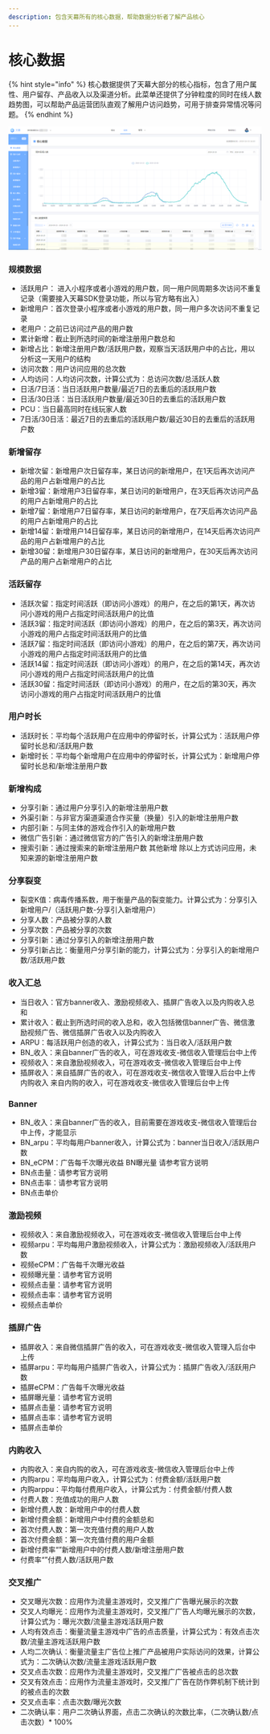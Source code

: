 ```yaml
---
description: 包含天幕所有的核心数据，帮助数据分析者了解产品核心
---
```


# 核心数据

{% hint style="info" %}
核心数据提供了天幕大部分的核心指标，包含了用户属性、用户留存、产品收入以及渠道分析。此菜单还提供了分钟粒度的同时在线人数趋势图，可以帮助产品运营团队直观了解用户访问趋势，可用于排查异常情况等问题。
{% endhint %}

![&#x6838;&#x5FC3;&#x6570;&#x636E;](../../.gitbook/assets/image%20%28140%29.png)

### 规模数据

* 活跃用户： 进入小程序或者小游戏的用户数，同一用户同周期多次访问不重复记录（需要接入天幕SDK登录功能，所以与官方略有出入） 
* 新增用户：首次登录小程序或者小游戏的用户数，同一用户多次访问不重复记录 
* 老用户：之前已访问过产品的用户数 
* 累计新增：截止到所选时间的新增注册用户数总和 
* 新增占比：新增注册用户数/活跃用户数，观察当天活跃用户中的占比，用以分析这一天用户的结构 
* 访问次数：用户访问应用的总次数 
* 人均访问：人均访问次数，计算公式为：总访问次数/总活跃人数 
* 日活/7日活：当日活跃用户数量/最近7日的去重后的活跃用户数 
* 日活/30日活：当日活跃用户数量/最近30日的去重后的活跃用户数 
* PCU：当日最高同时在线玩家人数 
* 7日活/30日活：最近7日的去重后的活跃用户数/最近30日的去重后的活跃用户数 

### 新增留存

* 新增次留：新增用户次日留存率，某日访问的新增用户，在1天后再次访问产品的用户占新增用户的占比
* 新增3留：新增用户3日留存率，某日访问的新增用户，在3天后再次访问产品的用户占新增用户的占比
* 新增7留：新增用户7日留存率，某日访问的新增用户，在7天后再次访问产品的用户占新增用户的占比
* 新增14留：新增用户14日留存率，某日访问的新增用户，在14天后再次访问产品的用户占新增用户的占比
* 新增30留：新增用户30日留存率，某日访问的新增用户，在30天后再次访问产品的用户占新增用户的占比

### 活跃留存

* 活跃次留：指定时间活跃（即访问小游戏）的用户，在之后的第1天，再次访问小游戏的用户占指定时间活跃用户的比值
* 活跃3留：指定时间活跃（即访问小游戏）的用户，在之后的第3天，再次访问小游戏的用户占指定时间活跃用户的比值
* 活跃7留：指定时间活跃（即访问小游戏）的用户，在之后的第7天，再次访问小游戏的用户占指定时间活跃用户的比值
* 活跃14留：指定时间活跃（即访问小游戏）的用户，在之后的第14天，再次访问小游戏的用户占指定时间活跃用户的比值
* 活跃30留：指定时间活跃（即访问小游戏）的用户，在之后的第30天，再次访问小游戏的用户占指定时间活跃用户的比值 

### 用户时长

* 活跃时长：平均每个活跃用户在应用中的停留时长，计算公式为：活跃用户停留时长总和/活跃用户数
* 新增时长：平均每个新增用户在应用中的停留时长，计算公式为：新增用户停留时长总和/新增注册用户数 

### 新增构成

* 分享引新：通过用户分享引入的新增注册用户数 
* 外渠引新：与非官方渠道渠道合作买量（换量）引入的新增注册用户数
* 内部引新：与同主体的游戏合作引入的新增用户数
* 微信广告引新：通过微信官方的广告引入的新增注册用户数
* 搜索引新：通过搜索来的新增注册用户数 其他新增 除以上方式访问应用，未知来源的新增注册用户数 

### 分享裂变

* 裂变K值：病毒传播系数，用于衡量产品的裂变能力。计算公式为：分享引入新增用户/（活跃用户数-分享引入新增用户） 
* 分享人数：产品被分享的人数 
* 分享次数：产品被分享的次数
* 分享引新：通过分享引入的新增注册用户数
* 分享引新占比：衡量用户分享引新的能力，计算公式为：分享引入的新增用户数/活跃用户数

###  收入汇总

* 当日收入：官方banner收入、激励视频收入、插屏广告收入以及内购收入总和
* 累计收入：截止到所选时间的收入总和，收入包括微信banner广告、微信激励视频广告、微信插屏广告收入以及内购收入
* ARPU：每活跃用户创造的收入，计算公式为：当日收入/活跃用户数
* BN\_收入：来自banner广告的收入，可在游戏收支-微信收入管理后台中上传
* 视频收入：来自激励视频收入，可在游戏收支-微信收入管理后台中上传
* 插屏收入：来自插屏广告的收入，可在游戏收支-微信收入管理入后台中上传 内购收入 来自内购的收入，可在游戏收支-微信收入管理后台中上传

### Banner

* BN\_收入：来自banner广告的收入，目前需要在游戏收支-微信收入管理后台中上传，才能显示
* BN\_arpu：平均每用户banner收入，计算公式为：banner当日收入/活跃用户数
* BN\_eCPM：广告每千次曝光收益 BN曝光量 请参考官方说明
* BN点击量：请参考官方说明
* BN点击率：请参考官方说明
* BN点击单价

### 激励视频

* 视频收入：来自激励视频收入，可在游戏收支-微信收入管理后台中上传
* 视频arpu：平均每用户激励视频收入，计算公式为：激励视频收入/活跃用户数
* 视频eCPM：广告每千次曝光收益
* 视频曝光量：请参考官方说明
* 视频点击量：请参考官方说明
* 视频点击率：请参考官方说明
* 视频点击单价

### 插屏广告

* 插屏收入：来自微信插屏广告的收入，可在游戏收支-微信收入管理入后台中上传
* 插屏arpu：平均每用户插屏广告收入，计算公式为：插屏广告收入/活跃用户数
* 插屏eCPM：广告每千次曝光收益
* 插屏曝光量：请参考官方说明
* 插屏点击量：请参考官方说明
* 插屏点击率：请参考官方说明
* 插屏点击单价

### 内购收入

* 内购收入：来自内购的收入，可在游戏收支-微信收入管理后台中上传
* 内购arpu：平均每用户收入，计算公式为：付费金额/活跃用户数
* 内购arppu：平均每付费用户收入，计算公式为：付费金额/付费人数
* 付费人数：充值成功的用户人数
* 新增付费人数：新增用户中的付费人数
* 新增付费金额：新增用户中付费的金额总和
* 首次付费人数：第一次充值付费的用户人数
* 首次付费金额：第一次充值付费的用户金额
* 新增付费率“”新增用户中的付费人数/新增注册用户数
* 付费率“”付费人数/活跃用户数 

### 交叉推广

* 交叉曝光次数：应用作为流量主游戏时，交叉推广广告曝光展示的次数
* 交叉人均曝光：应用作为流量主游戏时，交叉推广广告人均曝光展示的次数，计算公式为：曝光次数/流量主游戏活跃用户数
* 人均有效点击：衡量流量主游戏中广告的点击质量，计算公式为：有效点击次数/流量主游戏活跃用户数
* 人均二次确认：衡量流量主广告位上推广产品被用户实际访问的效果，计算公式为：二次确认次数/流量主游戏活跃用户数
* 交叉点击次数：应用作为流量主游戏时，交叉推广广告被点击的总次数
* 交叉有效点击：应用作为流量主游戏时，交叉推广广告在防作弊机制下统计到的被点击的次数
* 交叉点击率：点击次数/曝光次数
* 二次确认率：用户二次确认界面，点击二次确认的次数比率，（二次确认数/点击次数）\* 100%

